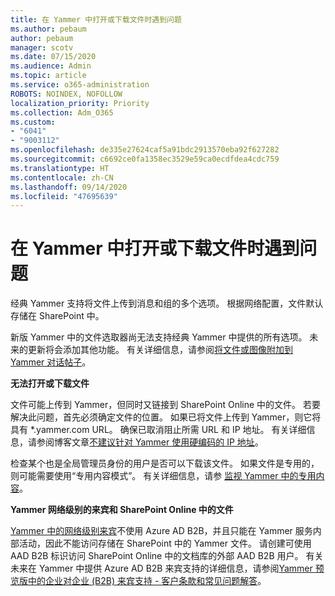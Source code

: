 ```yaml
---
title: 在 Yammer 中打开或下载文件时遇到问题
ms.author: pebaum
author: pebaum
manager: scotv
ms.date: 07/15/2020
ms.audience: Admin
ms.topic: article
ms.service: o365-administration
ROBOTS: NOINDEX, NOFOLLOW
localization_priority: Priority
ms.collection: Adm_O365
ms.custom:
- "6041"
- "9003112"
ms.openlocfilehash: de335e27624caf5a91bdc2913570eba92f627282
ms.sourcegitcommit: c6692ce0fa1358ec3529e59ca0ecdfdea4cdc759
ms.translationtype: HT
ms.contentlocale: zh-CN
ms.lasthandoff: 09/14/2020
ms.locfileid: "47695639"
---
```

# <a name="issue-opening-or-downloading-files-in-yammer"></a>在 Yammer 中打开或下载文件时遇到问题

经典 Yammer 支持将文件上传到消息和组的多个选项。 根据网络配置，文件默认存储在 SharePoint 中。

新版 Yammer 中的文件选取器尚无法支持经典 Yammer 中提供的所有选项。 未来的更新将会添加其他功能。 有关详细信息，请参阅[将文件或图像附加到 Yammer 对话帖子](https://support.microsoft.com/office/attach-a-file-or-image-to-a-yammer-conversation-post-8d2d17f7-8f37-4535-961e-518d751be7e8)。

**无法打开或下载文件**  

文件可能上传到 Yammer，但同时又链接到 SharePoint Online 中的文件。 若要解决此问题，首先必须确定文件的位置。 如果已将文件上传到 Yammer，则它将具有 *.yammer.com URL。 确保已取消阻止所需 URL 和 IP 地址。 有关详细信息，请参阅博客文章[不建议针对 Yammer 使用硬编码的 IP 地址](https://techcommunity.microsoft.com/t5/yammer-blog/using-hard-coded-ip-addresses-for-yammer-is-not-recommended/ba-p/276592)。

检查某个也是全局管理员身份的用户是否可以下载该文件。 如果文件是专用的，则可能需要使用“专用内容模式”。 有关详细信息，请参 [监视 Yammer 中的专用内容](https://docs.microsoft.com/yammer/manage-security-and-compliance/monitor-private-content)。  

**Yammer 网络级别的来宾和 SharePoint Online 中的文件**  

[Yammer 中的网络级别来宾](https://docs.microsoft.com/yammer/manage-yammer-users/add-block-or-remove-users#invite-guests)不使用 Azure AD B2B，并且只能在 Yammer 服务内部活动，因此不能访问存储在 SharePoint 中的 Yammer 文件。 请创建可使用 AAD B2B 标识访问 SharePoint Online 中的文档库的外部 AAD B2B 用户。 有关未来在 Yammer 中提供 Azure AD B2B 来宾支持的详细信息，请参阅[Yammer 预览版中的企业对企业 (B2B) 来宾支持 - 客户条款和常见问题解答](https://docs.microsoft.com/yammer/get-started-with-yammer/azure-ad-b2b-guests-yammer)。